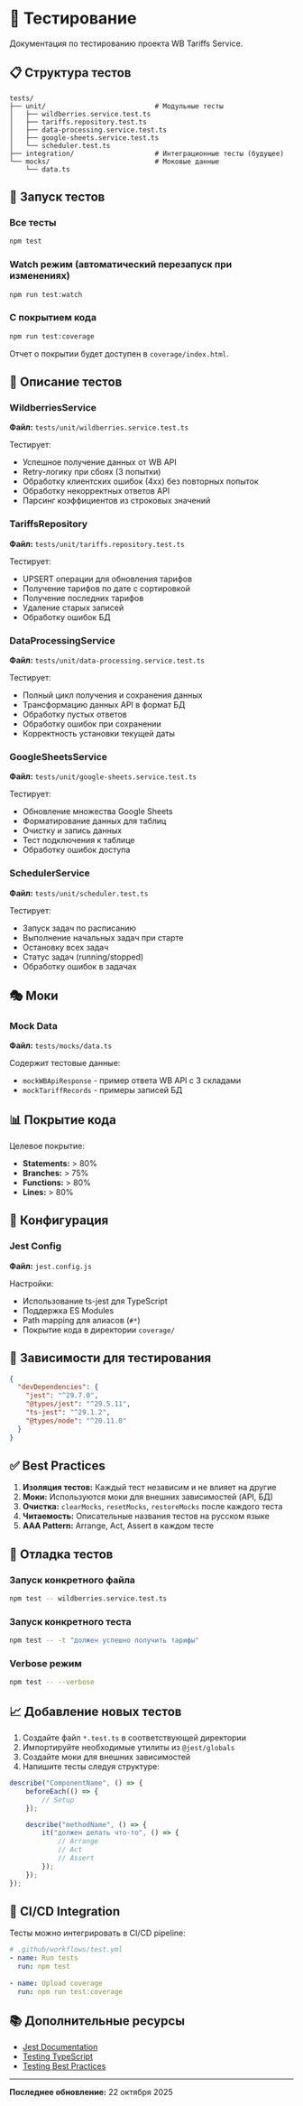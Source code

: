 # 🧪 Тестирование

Документация по тестированию проекта WB Tariffs Service.

## 📋 Структура тестов

```
tests/
├── unit/                           # Модульные тесты
│   ├── wildberries.service.test.ts
│   ├── tariffs.repository.test.ts
│   ├── data-processing.service.test.ts
│   ├── google-sheets.service.test.ts
│   └── scheduler.test.ts
├── integration/                    # Интеграционные тесты (будущее)
└── mocks/                          # Моковые данные
    └── data.ts
```

## 🚀 Запуск тестов

### Все тесты

```bash
npm test
```

### Watch режим (автоматический перезапуск при изменениях)

```bash
npm run test:watch
```

### С покрытием кода

```bash
npm run test:coverage
```

Отчет о покрытии будет доступен в `coverage/index.html`.

## 📝 Описание тестов

### WildberriesService

**Файл:** `tests/unit/wildberries.service.test.ts`

Тестирует:
- Успешное получение данных от WB API
- Retry-логику при сбоях (3 попытки)
- Обработку клиентских ошибок (4xx) без повторных попыток
- Обработку некорректных ответов API
- Парсинг коэффициентов из строковых значений

### TariffsRepository

**Файл:** `tests/unit/tariffs.repository.test.ts`

Тестирует:
- UPSERT операции для обновления тарифов
- Получение тарифов по дате с сортировкой
- Получение последних тарифов
- Удаление старых записей
- Обработку ошибок БД

### DataProcessingService

**Файл:** `tests/unit/data-processing.service.test.ts`

Тестирует:
- Полный цикл получения и сохранения данных
- Трансформацию данных API в формат БД
- Обработку пустых ответов
- Обработку ошибок при сохранении
- Корректность установки текущей даты

### GoogleSheetsService

**Файл:** `tests/unit/google-sheets.service.test.ts`

Тестирует:
- Обновление множества Google Sheets
- Форматирование данных для таблиц
- Очистку и запись данных
- Тест подключения к таблице
- Обработку ошибок доступа

### SchedulerService

**Файл:** `tests/unit/scheduler.test.ts`

Тестирует:
- Запуск задач по расписанию
- Выполнение начальных задач при старте
- Остановку всех задач
- Статус задач (running/stopped)
- Обработку ошибок в задачах

## 🎭 Моки

### Mock Data

**Файл:** `tests/mocks/data.ts`

Содержит тестовые данные:
- `mockWBApiResponse` - пример ответа WB API с 3 складами
- `mockTariffRecords` - примеры записей БД

## 📊 Покрытие кода

Целевое покрытие:
- **Statements:** > 80%
- **Branches:** > 75%
- **Functions:** > 80%
- **Lines:** > 80%

## 🔧 Конфигурация

### Jest Config

**Файл:** `jest.config.js`

Настройки:
- Использование ts-jest для TypeScript
- Поддержка ES Modules
- Path mapping для алиасов (`#*`)
- Покрытие кода в директории `coverage/`

## 🧩 Зависимости для тестирования

```json
{
  "devDependencies": {
    "jest": "^29.7.0",
    "@types/jest": "^29.5.11",
    "ts-jest": "^29.1.2",
    "@types/node": "^20.11.0"
  }
}
```

## ✅ Best Practices

1. **Изоляция тестов:** Каждый тест независим и не влияет на другие
2. **Моки:** Используются моки для внешних зависимостей (API, БД)
3. **Очистка:** `clearMocks`, `resetMocks`, `restoreMocks` после каждого теста
4. **Читаемость:** Описательные названия тестов на русском языке
5. **AAA Pattern:** Arrange, Act, Assert в каждом тесте

## 🐛 Отладка тестов

### Запуск конкретного файла

```bash
npm test -- wildberries.service.test.ts
```

### Запуск конкретного теста

```bash
npm test -- -t "должен успешно получить тарифы"
```

### Verbose режим

```bash
npm test -- --verbose
```

## 📈 Добавление новых тестов

1. Создайте файл `*.test.ts` в соответствующей директории
2. Импортируйте необходимые утилиты из `@jest/globals`
3. Создайте моки для внешних зависимостей
4. Напишите тесты следуя структуре:

```typescript
describe("ComponentName", () => {
    beforeEach(() => {
        // Setup
    });

    describe("methodName", () => {
        it("должен делать что-то", () => {
            // Arrange
            // Act
            // Assert
        });
    });
});
```

## 🔄 CI/CD Integration

Тесты можно интегрировать в CI/CD pipeline:

```yaml
# .github/workflows/test.yml
- name: Run tests
  run: npm test
  
- name: Upload coverage
  run: npm run test:coverage
```

## 📚 Дополнительные ресурсы

- [Jest Documentation](https://jestjs.io/docs/getting-started)
- [Testing TypeScript](https://jestjs.io/docs/getting-started#via-ts-jest)
- [Testing Best Practices](https://github.com/goldbergyoni/javascript-testing-best-practices)

---

**Последнее обновление:** 22 октября 2025

